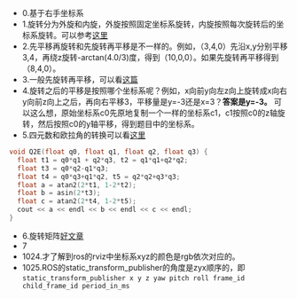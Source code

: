 - 0.基于右手坐标系
- 1.旋转分为外旋和内旋，外旋按照固定坐标系旋转，内旋按照每次旋转后的坐标系旋转。可以参考[这里](https://www.guyuehome.com/19226)
- 2.先平移再旋转和先旋转再平移是不一样的。例如，（3,4,0）先沿x,y分别平移3,4，再绕z旋转-arctan(4.0/3)度，得到（10,0,0）。如果先旋转再平移得到（8,4,0）。
- 3.一般先旋转再平移，可以看[这篇](https://zhuanlan.zhihu.com/p/413224014)
- 4.旋转之后的平移是按照哪个坐标系呢？例如，x向前y向左z向上旋转成x向右y向前z向上之后，再向右平移3，平移量是y=-3还是x=3？**答案是y=-3。** 可以这么想，原始坐标系c0先原地复制一个一样的坐标系c1，c1按照c0的z轴旋转，然后按照c0的y轴平移，得到题目中的坐标系。
- 5.四元数和欧拉角的转换可以看[这里](https://www.cnblogs.com/21207-ihome/p/6894128.html)

```cpp
void Q2E(float q0, float q1, float q2, float q3) {
  float t1 = q0*q1 + q2*q3, t2 = q1*q1+q2*q2;
  float t3 = q0*q2-q1*q3;
  float t4 = q0*q3+q1*q2, t5 = q2*q2+q3*q3;
  float a = atan2(2*t1, 1-2*t2);
  float b = asin(2*t3);
  float c = atan2(2*t4, 1-2*t5);
  cout << a << endl << b << endl << c << endl;
}
```
- 6.旋转矩阵[好文章](https://zhuanlan.zhihu.com/p/183973440)
- 7
- 1024.才了解到ros的rviz中坐标系xyz的颜色是rgb依次对应的。
- 1025.ROS的static_transform_publisher的角度是zyx顺序的，即`static_transform_publisher x y z yaw pitch roll frame_id child_frame_id period_in_ms`

